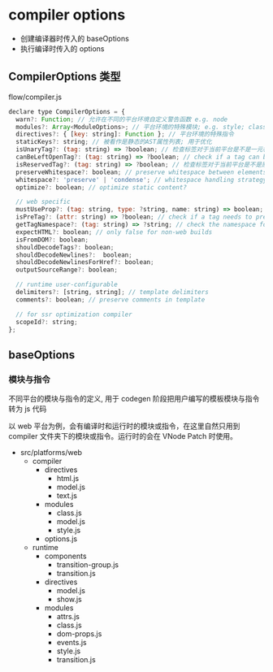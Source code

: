 # compiler options

- 创建编译器时传入的 baseOptions
- 执行编译时传入的 options

## CompilerOptions 类型

flow/compiler.js

```js
declare type CompilerOptions = {
  warn?: Function; // 允许在不同的平台环境自定义警告函数 e.g. node
  modules?: Array<ModuleOptions>; // 平台环境的特殊模块; e.g. style; class
  directives?: { [key: string]: Function }; // 平台环境的特殊指令
  staticKeys?: string; // 被看作是静态的AST属性列表; 用于优化
  isUnaryTag?: (tag: string) => ?boolean; // 检查标签对于当前平台是不是一元标签
  canBeLeftOpenTag?: (tag: string) => ?boolean; // check if a tag can be left opened
  isReservedTag?: (tag: string) => ?boolean; // 检查标签对于当前平台是不是原生的
  preserveWhitespace?: boolean; // preserve whitespace between elements? (Deprecated)
  whitespace?: 'preserve' | 'condense'; // whitespace handling strategy
  optimize?: boolean; // optimize static content?

  // web specific
  mustUseProp?: (tag: string, type: ?string, name: string) => boolean; // check if an attribute should be bound as a property
  isPreTag?: (attr: string) => ?boolean; // check if a tag needs to preserve whitespace
  getTagNamespace?: (tag: string) => ?string; // check the namespace for a tag
  expectHTML?: boolean; // only false for non-web builds
  isFromDOM?: boolean;
  shouldDecodeTags?: boolean;
  shouldDecodeNewlines?:  boolean;
  shouldDecodeNewlinesForHref?: boolean;
  outputSourceRange?: boolean;

  // runtime user-configurable
  delimiters?: [string, string]; // template delimiters
  comments?: boolean; // preserve comments in template

  // for ssr optimization compiler
  scopeId?: string;
};
```
## baseOptions
### 模块与指令

不同平台的模块与指令的定义, 用于 codegen 阶段把用户编写的模板模块与指令转为 js 代码

以 web 平台为例，会有编译时和运行时的模块或指令，在这里自然只用到 compiler 文件夹下的模块或指令。运行时的会在 VNode Patch 时使用。

- src/platforms/web
  - compiler
    - directives
      - html.js
      - model.js
      - text.js
    - modules
      - class.js
      - model.js
      - style.js
    - options.js
  - runtime
    - components
      - transition-group.js
      - transition.js
    - directives
      - model.js
      - show.js
    - modules
      - attrs.js
      - class.js
      - dom-props.js
      - events.js
      - style.js
      - transition.js
